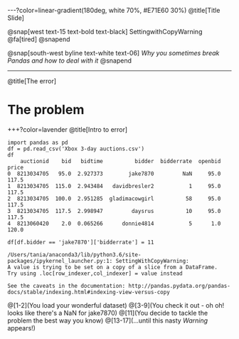 ---?color=linear-gradient(180deg, white 70%, #E71E60 30%)
@title[Title Slide]

@snap[west text-15 text-bold text-black]
SettingwithCopyWarning   @fa[tired]
@snapend

@snap[south-west byline text-white text-06]
*Why you sometimes break Pandas and how to deal with it*
@snapend

---
@title[The error]
# The problem
+++?color=lavender
@title[Intro to error]

```python3
import pandas as pd
df = pd.read_csv('Xbox 3-day auctions.csv')
df
    auctionid    bid   bidtime          bidder  bidderrate  openbid  price
0  8213034705   95.0  2.927373        jake7870         NaN     95.0  117.5
1  8213034705  115.0  2.943484   davidbresler2           1     95.0  117.5
2  8213034705  100.0  2.951285  gladimacowgirl          58     95.0  117.5
3  8213034705  117.5  2.998947         daysrus          10     95.0  117.5
4  8213060420    2.0  0.065266      donnie4814           5      1.0  120.0

df[df.bidder == 'jake7870']['bidderrate'] = 11

/Users/tania/anaconda3/lib/python3.6/site-packages/ipykernel_launcher.py:1: SettingWithCopyWarning: 
A value is trying to be set on a copy of a slice from a DataFrame.
Try using .loc[row_indexer,col_indexer] = value instead

See the caveats in the documentation: http://pandas.pydata.org/pandas-docs/stable/indexing.html#indexing-view-versus-copy
```

@[1-2](You load your wonderful dataset)
@[3-9](You check it out - oh oh! looks like there's a NaN for jake7870)
@[11](You decide to tackle the problem the best way you know)
@[13-17](...until this nasty *Warning* appears!)


